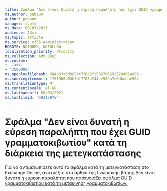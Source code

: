 ```yaml
---
title: Σφάλμα "Δεν είναι δυνατή η εύρεση παραλήπτη που έχει GUID γραμματοκιβωτίου" κατά τη διάρκεια της μετεγκατάστασης
ms.author: pebaum
author: pebaum
manager: scotv
ms.date: 09/03/2021
audience: Admin
ms.topic: article
ms.service: o365-administration
ROBOTS: NOINDEX, NOFOLLOW
localization_priority: Priority
ms.collection: Adm_O365
ms.custom:
- "13811"
- "3500008"
ms.openlocfilehash: f44b3fa3d988cc778c2f1539706292329491a996
ms.sourcegitcommit: 1761960d03b3df7783b744ee539a7e6dbabae90c
ms.translationtype: MT
ms.contentlocale: el-GR
ms.lasthandoff: 09/03/2021
ms.locfileid: "59315975"
---
```

# <a name="cannot-find-a-recipient-that-has-mailbox-guid-error-during-migration"></a>Σφάλμα "Δεν είναι δυνατή η εύρεση παραλήπτη που έχει GUID γραμματοκιβωτίου" κατά τη διάρκεια της μετεγκατάστασης

Για να αντιμετωπίσετε αυτό το σφάλμα κατά τη μετεγκατάσταση στο Exchange Online, ανατρέξτε στο άρθρο της Γνωσιακής βάσης Δεν είναι δυνατή η [εύρεση παραλήπτη που παρουσιάζει σφάλμα GUID γραμματοκιβωτίου κατά τη μετακίνηση γραμματοκιβωτίων.](https://docs.microsoft.com/exchange/troubleshoot/move-mailboxes/migrationpermanentexception-when-moving-mailboxes)